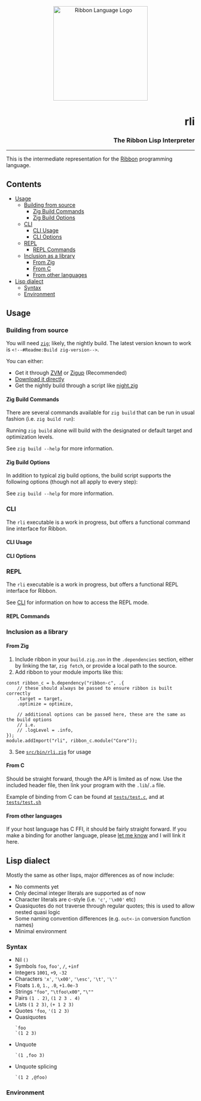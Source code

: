 <!--%src/mod/Builtin-->

<div align="center">
  <img style="height: 18em"
       alt="Ribbon Language Logo"
       src="https://ribbon-lang.github.io/images/logo_full.svg"
       />
</div>

<div align="right">
  <h1>rli</h1>
  <h3>The Ribbon Lisp Interpreter</h3>
  <sup><!--#Readme:Build version--></sup>
</div>

---

This is the intermediate representation for the
[Ribbon](https://ribbon-lang.github.io) programming language.

## Contents

+ [Usage](#usage)
    - [Building from source](#building-from-source)
        * [Zig Build Commands](#zig-build-commands)
        * [Zig Build Options](#zig-build-options)
    - [CLI](#cli)
        * [CLI Usage](#cli-usage)
        * [CLI Options](#cli-options)
    - [REPL](#repl)
        * [REPL Commands](#repl-commands)
    - [Inclusion as a library](#inclusion-as-a-library)
        * [From Zig](#from-zig)
        * [From C](#from-c)
        * [From other languages](#from-other-languages)
+ [Lisp dialect](#lisp-dialect)
    - [Syntax](#syntax)
    - [Environment](#environment)
        <!--#Readme:Builtin toc -->


## Usage

### Building from source
You will need [`zig`](https://ziglang.org/); likely, the nightly build.
The latest version known to work is `<!--#Readme:Build zig-version-->`.

You can either:
+ Get it through [ZVM](https://www.zvm.app/) or [Zigup](https://marler8997.github.io/zigup/) (Recommended)
+ [Download it directly](https://ziglang.org/download)
+ Get the nightly build through a script like [night.zig](https://github.com/jsomedon/night.zig/)

#### Zig Build Commands
There are several commands available for `zig build` that can be run in usual fashion (i.e. `zig build run`):
<!--#Readme:Build commands-->

Running `zig build` alone will build with the designated or default target and optimization levels.

See `zig build --help` for more information.

#### Zig Build Options
In addition to typical zig build options, the build script supports the following options (though not all apply to every step):
<!--#Readme:Build options-->

See `zig build --help` for more information.


### CLI

The `rli` executable is a work in progress, but offers a functional command line interface for Ribbon.

#### CLI Usage
<!--#Readme:CLI usage-->

#### CLI Options
<!--#Readme:CLI options-->


### REPL

The `rli` executable is a work in progress, but offers a functional REPL interface for Ribbon.

See [CLI](#cli) for information on how to access the REPL mode.

#### REPL Commands
<!--#Readme:CLI commands-->


### Inclusion as a library

#### From Zig

1. Include ribbon in your `build.zig.zon` in the `.dependencies` section,
   either by linking the tar, `zig fetch`, or provide a local path to the source.
2. Add ribbon to your module imports like this:
```zig
const ribbon_c = b.dependency("ribbon-c", .{
    // these should always be passed to ensure ribbon is built correctly
    .target = target,
    .optimize = optimize,

    // additional options can be passed here, these are the same as the build options
    // i.e.
    // .logLevel = .info,
});
module.addImport("rli", ribbon_c.module("Core"));
```
3. See [`src/bin/rli.zig`](src/bin/rli.zig) for usage

#### From C

Should be straight forward, though the API is limited as of now.
Use the included header file, then link your program with the `.lib`/`.a` file.

Example of binding from C can be found at [`tests/test.c`](tests/test.c),
and at [`tests/test.sh`](tests/test.sh)

#### From other languages

If your host language has C FFI, it should be fairly straight forward.
If you make a binding for another language,
please [let me know](#discussion) and I will link it here.


## Lisp dialect

Mostly the same as other lisps, major differences as of now include:
+ No comments yet
+ Only decimal integer literals are supported as of now
+ Character literals are c-style (i.e. `'c'`, `'\x00'` etc)
+ Quasiquotes do not traverse through regular quotes; this is used to allow nested quasi logic
+ Some naming convention differences (e.g. `out<-in` conversion function names)
+ Minimal environment

### Syntax

- Nil `()`
- Symbols `foo`, `foo'`, `/`, `+inf`
- Integers `1001`, `+9`, `-32`
- Characters `'x'`, `'\x00'`, `'\esc'`, `'\t'`, `'\''`
- Floats `1.0`, `1.`, `.0`, `+1.0e-3`
- Strings `"foo"`, `"\tfoo\x00"`, `"\""`
- Pairs `(1 . 2)`, `(1 2 3 . 4)`
- Lists `(1 2 3)`, `(+ 1 2 3)`
- Quotes `'foo`, `'(1 2 3)`
- Quasiquotes
    ```
    `foo
    `(1 2 3)
    ```
- Unquote
    ```
    `(1 ,foo 3)
    ```
- Unquote splicing
    ```
    `(1 2 ,@foo)
    ```

### Environment

<!--#Readme:Builtin env-->
